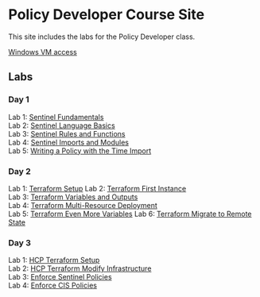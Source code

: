 # Policy Developer Course Site

This site includes the labs for the Policy Developer class.

[Windows VM access](VM_access.md)

## Labs
### Day 1
Lab 1: [Sentinel Fundamentals](labs/sentinel-fundamentals/)   
Lab 2: [Sentinel Language Basics](labs/sentinel-language-basics/)   
Lab 3: [Sentinel Rules and Functions](labs/sentinel-rules-and-functions/)   
Lab 4: [Sentinel Imports and Modules](labs/sentinel-imports-and-modules/)   
Lab 5: [Writing a Policy with the Time Import](labs/sentinel-time-import/)

### Day 2
Lab 1: [Terraform Setup](labs/tf-setup/)
Lab 2: [Terraform First Instance](labs/tf-first-instance/)    
Lab 3: [Terraform Variables and Outputs](labs/tf-variables-and-output/)   
Lab 4: [Terraform Multi-Resource Deployment](labs/tf-more-variables/)   
Lab 5: [Terraform Even More Variables](labs/tf-even-more-variables/)
Lab 6: [Terraform Migrate to Remote State](labs/tf-remote-state/)

### Day 3
Lab 1: [HCP Terraform Setup](labs/hcp-tf-setup/)   
Lab 2: [HCP Terraform Modify Infrastructure](labs/hcp-tf-modify/)   
Lab 3: [Enforce Sentinel Policies](labs/hcp-tf-sentinel-enforce/)   
Lab 4: [Enforce CIS Policies](labs/hcp-tf-cis-enforce/)   
